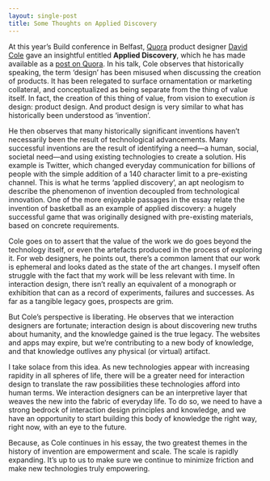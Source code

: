 ```yaml
---
layout: single-post
title: Some Thoughts on Applied Discovery
---
```


At this year’s Build conference in Belfast, [Quora](http://quora.com) product designer [David Cole](http://davidcole.me) gave an insightful entitled **Applied Discovery**, which he has made available as a [post on Quora](http://irondavy.quora.com/Applied-Discovery-Presentation-from-Build-2013). In his talk, Cole observes that historically speaking, the term ‘design’ has been misused when discussing the creation of products. It has been relegated to surface ornamentation or marketing collateral, and conceptualized as being separate from the thing of value itself. In fact, the creation of this thing of value, from vision to execution *is* design: product design. And product design is very similar to what has historically been understood as ‘invention’.

He then observes that many historically significant inventions haven’t  necessarily been the result of technological advancements. Many successful inventions are the result of identifying a need—a human, social, societal need—and using existing technologies to create a solution. His example is Twitter, which changed everyday communication for billions of people with the simple addition of a 140 character limit to a pre-existing channel. This is what he terms ‘applied discovery’, an apt neologism to describe the phenomenon of invention decoupled from technological innovation. One of the more enjoyable passages in the essay relate the invention of basketball as an example of applied discovery: a hugely successful game that was originally designed with pre-existing materials, based on concrete requirements.

Cole goes on to assert that the value of the work we do goes beyond the technology itself, or even the artefacts produced in the process of exploring it. For web designers, he points out, there’s a common lament that our work is ephemeral and looks dated as the state of the art changes. I myself often struggle with the fact that my work will be less relevant with time. In interaction design, there isn’t really an equivalent of a monograph or exhibition that can as a record of experiments, failures and successes. As far as a tangible legacy goes, prospects are grim.

But Cole’s perspective is liberating. He observes that we interaction designers are fortunate; interaction design is about discovering new truths about humanity, and the knowledge gained is the true legacy. The websites and apps may expire, but we’re contributing to a new body of knowledge, and that knowledge outlives any physical (or virtual) artifact.

I take solace from this idea. As new technologies appear with increasing rapidity in all spheres of life, there will be a greater need for interaction design to translate the raw possibilities these technologies afford into human terms. We interaction designers can be an interpretive layer that weaves the new into the fabric of everyday life. To do so, we need to have a strong bedrock of interaction design principles and knowledge, and we have an opportunity to start building this body of knowledge the right way, right now, with an eye to the future.

Because, as Cole continues in his essay, the two greatest themes in the history of invention are empowerment and scale. The scale is rapidly expanding. It’s up to us to make sure we continue to minimize friction and make new technologies truly empowering.